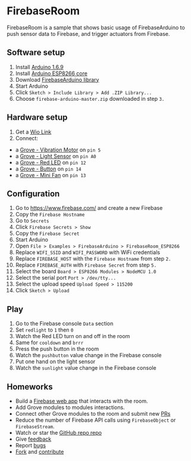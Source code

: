 # FirebaseRoom

FirebaseRoom is a sample that shows basic usage of FirebaseArduino to push
sensor data to Firebase, and trigger actuators from Firebase.

## Software setup

1. Install [Arduino 1.6.9](https://www.arduino.cc/en/Main/Software)
1. Install [Arduino ESP8266 core](https://github.com/esp8266/Arduino#installing-with-boards-manager)
1. Download [FirebaseArduino library](https://github.com/googlesamples/firebase-arduino/archive/master.zip)
1. Start Arduino
1. Click `Sketch > Include Library > Add .ZIP Library...`
1. Choose `firebase-arduino-master.zip` downloaded in step `3.`

## Hardware setup

1. Get a [Wio Link](http://www.seeedstudio.com/wiki/Wio_Link)
1. Connect:
  - a [Grove - Vibration Motor](http://www.seeedstudio.com/wiki/Grove_-_Vibration_Motor) on `pin 5`
  - a [Grove - Light Sensor](http://www.seeedstudio.com/wiki/Grove_-_Light_Sensor) on `pin A0`
  - a [Grove - Red LED](http://www.seeedstudio.com/wiki/Grove_-_Red_LED) on `pin 12`
  - a [Grove - Button](http://www.seeedstudio.com/wiki/Grove_-_Button) on `pin 14`
  - a [Grove - Mini Fan](http://www.seeedstudio.com/wiki/Grove_-_Mini_Fan) on `pin 13`

## Configuration

1. Go to https://www.firebase.com/ and create a new Firebase
1. Copy the `Firebase Hostname`
1. Go to `Secrets`
1. Click `Firebase Secrets > Show`
1. Copy the `Firebase Secret`
1. Start Arduino
1. Open `File > Examples > FirebaseArduino > FirebaseRoom_ESP8266`
1. Replace `WIFI_SSID` and `WIFI_PASSWORD` with WiFi credentials
1. Replace `FIREBASE_HOST` with the `Firebase Hostname` from step `2.`
1. Replace `FIREBASE_AUTH` with `Firebase Secret` from step `5.`
1. Select the board `Board > ESP8266 Modules > NodeMCU 1.0`
1. Select the serial port  `Port > /dev/tty...`
1. Select the upload speed `Upload Speed > 115200`
1. Click `Sketch > Upload`

## Play

1. Go to the Firebase console `Data` section
1. Set `redlight` to `1` then `0`
1. Watch the Red LED turn on and off in the room
1. Same for `cooldown` and `brrr`
1. Press the push button in the room
1. Watch the `pushbutton` value change in the Firebase console
1. Put one hand on the light sensor
1. Watch the `sunlight` value change in the Firebase console

## Homeworks

- Build a [Firebase web app](https://www.firebase.com/docs/web/) that interacts with the room.
- Add Grove modules to modules interactions.
- Connect other Grove modules to the room and submit new [PRs](https://github.com/googlesamples/firebase-arduino/pulls)
- Reduce the number of Firebase API calls using `FirebaseObject` or `FirebaseStream`.
- Watch or star the [GitHub repo repo](https://github.com/googlesamples/firebase-arduino)
- Give [feedback](https://gitter.im/googlesamples/firebase-arduino)
- Report [bugs](https://github.com/googlesamples/firebase-arduino/issues/new)
- [Fork](https://github.com/googlesamples/firebase-arduino#fork-destination-box) and [contribute](https://github.com/googlesamples/firebase-arduino/blob/master/CONTRIBUTING.md)
